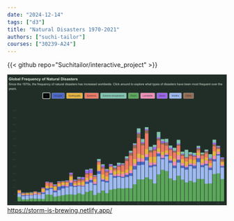 ```yaml
---
date: "2024-12-14"
tags: ["d3"]
title: "Natural Disasters 1970-2021"
authors: ["suchi-tailor"]
courses: ["30239-A24"]
---
```


{{< github repo="Suchitailor/interactive_project" >}}

<a class="main link" href="https://storm-is-brewing.netlify.app/">
<img src="feature.png" />
https://storm-is-brewing.netlify.app/
</a>

